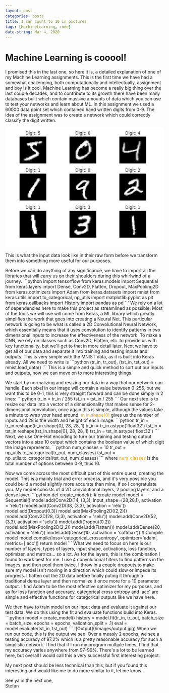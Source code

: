 ```yaml
---
layout: post
categories: posts
title: I can count to 10 in pictures
tags: [MachineLearning, code]
date-string: Mar 4, 2020
---
```

# Machine Learning is cooool!
I promised this in the last one, so here it is, a detailed explanation of one of my Machine Learning assignments. This is the first time we
have had a somewhat challenging, both computationally and intellectually, assignment and boy is it cool. Machine Learning has become a really
big thing over the last couple decades, and to contribute to its growth there have been many databases built which contain massive amounts of data
which you can use to test your networks and learn about ML. In this assignment we used a 60000 data point set which contained hand written digits from
0-9. The idea of the assignment was to create a network which could correctly classify the digit written.

![Digit array](/images/digit_ex.png)

This is what the input data look like in their raw form before we transform them into something more useful for our purposes.
<p/>
Before we can do anything of any significance, we have to import all the libraries that will carry us on their shoulders during this whirlwind of a journey.
```python
import tensorflow
from keras.models import Sequential
from keras.layers import Dense, Conv2D, Flatten, Dropout, MaxPooling2D
from keras.optimizers import Adam
from keras.datasets import mnist
from keras.utils import to_categorical, np_utils
import matplotlib.pyplot as plt
from keras.callbacks import History
import pandas as pd
```
We rely on a lot of dependencies here to make this project as streamlined as possible. Most of the tools we will use will come from Keras, a ML library which
greatly simplifies the work that goes into creating a Neural Net. This particular network is going to be what is called a 2D Convolutional Neural Network, which
essentially means that it uses convolution to identify patterns in two dimensional inputs to increase the effectiveness of the network. To make a CNN, we rely on classes
such as Conv2D, Flatten, etc. to provide us with key functionality, but we'll get to that in more detail later. Next we have to get all of our data and separate it into
training and testing inputs and outputs. This is very simple with the MNIST data, as it is built into Keras already. All we need to write is
```python
(tr_in, tr_out), (tst_in, tst_out) = mnist.load_data()
```
This is a simple and quick method to sort out our inputs and outputs, now we can move on to more interesting things.
<p/>
We start by normalizing and resizing our data in a way that our network can handle. Each pixel in our image will contain a value between 0-255, but we want this to be 0-1,
this is very straight forward and can be done simply in 2 lines:
```python
tr_in = tr_in / 255
tst_in = tst_in / 255
```
Our next step is to resize our data into a vector of a dimensionality that makes sense for 2-dimensional convolution, once again this is simple, although the values take a minute to
wrap your head around. <span style="color:orange;">tr_in.shape[0]</span> gives us the number of inputs and 28 is the width and height of each image.
```python
tr_in = tr_in.reshape(tr_in.shape[0], 28, 28, 1)
tr_in = tr_in.astype('float32')
tst_in = tst_in.reshape(tst_in.shape[0], 28, 28, 1)
tst_in = tst_in.astype('float32')
```
Next, we use One-Hot encoding to turn our training and testing output vectors into a size 10 output which contains the boolean value of which digit the image represents.
```python
num_classes = 10
tr_out = np_utils.to_categorical(tr_out, num_classes)
tst_out = np_utils.to_categorical(tst_out, num_classes)
```
where <span style="color:orange;">num_classes</span> is the total number of options between 0-9, thus 10.
<p/>
Now we come across the most difficult part of this entire quest, creating the model. This is a mainly trial and error process, and it's very possible you could build a model slightly
more accurate than mine, if so I congratulate you. My model consists of 4 2D convolutional layers, 2 pooling layers, and a dense layer.
```python
def create_model():
# create model
    model = Sequential()
    model.add(Conv2D(14, (3,3), input_shape=(28,28,1), activation = 'relu'))
    model.add(Conv2D(38, (3,3), activation = 'relu'))
    model.add(Dropout(0.3))
    model.add(MaxPooling2D((2,2)))
    model.add(Conv2D(28, (3,3), activation = 'selu'))
    model.add(Conv2D(52, (3,3), activation = 'selu'))
    model.add(Dropout(0.2))
    model.add(MaxPooling2D(2,2))
    model.add(Flatten())
    model.add(Dense(20, activation = 'selu'))
    model.add(Dense(10, activation = 'softmax'))
    # Compile model
    model.compile(loss='categorical_crossentropy', optimizer='adam', metrics=['acc'])
    return model
```
What we need to focus on here is our number of layers, types of layers, input shape, activations, loss function, optimizer, and metrics... so a lot. As for the layers, this is the
combination I found to work best for me. I use 4 convolutional filters to find patterns in the images, and then pool them twice. I throw in a couple dropouts to make sure my model isn't moving
in a direction which could slow or impede its progress. I flatten out the 2D data before finally puting it through a traditional dense layer and then normalize it once more for a 10 parameter output.
I find Adam to be the most effective optimizer for my purposes, and as for loss function and accuracy, categorical cross entropy and 'acc' are simple and effective functions for categorical outputs like we
have here.
<p/>
We then have to train model on our input data and evaluate it against our test data. We do this using the fit and evaluate functions build into Keras.
```python
model = create_model()
history = model.fit(tr_in, tr_out, batch_size = batch_size, epochs = epochs, validation_split = .1)
eval = model.evaluate(tst_in, tst_out)
```
![Output](/images/output.jpg)
When we run our code, this is the output we see. Over a measly 2 epochs, we see a testing accuracy of 97.2% which is a pretty reasonable accuracy for such a simplistic network. I find that if I run my program
multiple times, I find that my accuracy varies anywhere from 97-99%. There's a lot to be learned here, but overall I would call this a very successful first interesting project.

<p/>
My next post should be less technical than this, but if you found this interesting and would like me to do more similar to it, let me know.

See ya in the next one,
<br/>
Stefan
